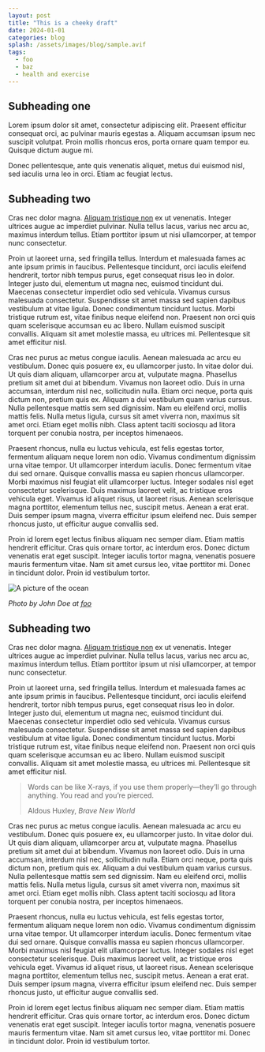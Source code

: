 ```yaml
---
layout: post
title: "This is a cheeky draft"
date: 2024-01-01
categories: blog
splash: /assets/images/blog/sample.avif
tags:
  - foo
  - baz
  - health and exercise
---
```


## Subheading one

Lorem ipsum dolor sit amet, consectetur adipiscing elit. Praesent efficitur consequat orci, ac pulvinar mauris egestas a. Aliquam accumsan ipsum nec suscipit volutpat. Proin mollis rhoncus eros, porta ornare quam tempor eu. Quisque dictum augue mi.

Donec pellentesque, ante quis venenatis aliquet, metus dui euismod nisl, sed iaculis urna leo in orci. Etiam ac feugiat lectus.

<!--more-->

## Subheading two

Cras nec dolor magna. [Aliquam tristique non](https://google.com) ex ut venenatis. Integer ultrices augue ac imperdiet pulvinar. Nulla tellus lacus, varius nec arcu ac, maximus interdum tellus. Etiam porttitor ipsum ut nisi ullamcorper, at tempor nunc consectetur.

Proin ut laoreet urna, sed fringilla tellus. Interdum et malesuada fames ac ante ipsum primis in faucibus. Pellentesque tincidunt, orci iaculis eleifend hendrerit, tortor nibh tempus purus, eget consequat risus leo in dolor. Integer justo dui, elementum ut magna nec, euismod tincidunt dui. Maecenas consectetur imperdiet odio sed vehicula. Vivamus cursus malesuada consectetur. Suspendisse sit amet massa sed sapien dapibus vestibulum at vitae ligula. Donec condimentum tincidunt luctus. Morbi tristique rutrum est, vitae finibus neque eleifend non. Praesent non orci quis quam scelerisque accumsan eu ac libero. Nullam euismod suscipit convallis. Aliquam sit amet molestie massa, eu ultrices mi. Pellentesque sit amet efficitur nisl.

Cras nec purus ac metus congue iaculis. Aenean malesuada ac arcu eu vestibulum. Donec quis posuere ex, eu ullamcorper justo. In vitae dolor dui. Ut quis diam aliquam, ullamcorper arcu at, vulputate magna. Phasellus pretium sit amet dui at bibendum. Vivamus non laoreet odio. Duis in urna accumsan, interdum nisl nec, sollicitudin nulla. Etiam orci neque, porta quis dictum non, pretium quis ex. Aliquam a dui vestibulum quam varius cursus. Nulla pellentesque mattis sem sed dignissim. Nam eu eleifend orci, mollis mattis felis. Nulla metus ligula, cursus sit amet viverra non, maximus sit amet orci. Etiam eget mollis nibh. Class aptent taciti sociosqu ad litora torquent per conubia nostra, per inceptos himenaeos.

Praesent rhoncus, nulla eu luctus vehicula, est felis egestas tortor, fermentum aliquam neque lorem non odio. Vivamus condimentum dignissim urna vitae tempor. Ut ullamcorper interdum iaculis. Donec fermentum vitae dui sed ornare. Quisque convallis massa eu sapien rhoncus ullamcorper. Morbi maximus nisl feugiat elit ullamcorper luctus. Integer sodales nisl eget consectetur scelerisque. Duis maximus laoreet velit, ac tristique eros vehicula eget. Vivamus id aliquet risus, ut laoreet risus. Aenean scelerisque magna porttitor, elementum tellus nec, suscipit metus. Aenean a erat erat. Duis semper ipsum magna, viverra efficitur ipsum eleifend nec. Duis semper rhoncus justo, ut efficitur augue convallis sed.

Proin id lorem eget lectus finibus aliquam nec semper diam. Etiam mattis hendrerit efficitur. Cras quis ornare tortor, ac interdum eros. Donec dictum venenatis erat eget suscipit. Integer iaculis tortor magna, venenatis posuere mauris fermentum vitae. Nam sit amet cursus leo, vitae porttitor mi. Donec in tincidunt dolor. Proin id vestibulum tortor.

![A picture of the ocean](/assets/images/blog/sample.avif)
<footer><cite>Photo by John Doe at <a href="https://foo.com">foo</a></cite></footer>


## Subheading two

Cras nec dolor magna. [Aliquam tristique non](https://google.com) ex ut venenatis. Integer ultrices augue ac imperdiet pulvinar. Nulla tellus lacus, varius nec arcu ac, maximus interdum tellus. Etiam porttitor ipsum ut nisi ullamcorper, at tempor nunc consectetur.

Proin ut laoreet urna, sed fringilla tellus. Interdum et malesuada fames ac ante ipsum primis in faucibus. Pellentesque tincidunt, orci iaculis eleifend hendrerit, tortor nibh tempus purus, eget consequat risus leo in dolor. Integer justo dui, elementum ut magna nec, euismod tincidunt dui. Maecenas consectetur imperdiet odio sed vehicula. Vivamus cursus malesuada consectetur. Suspendisse sit amet massa sed sapien dapibus vestibulum at vitae ligula. Donec condimentum tincidunt luctus. Morbi tristique rutrum est, vitae finibus neque eleifend non. Praesent non orci quis quam scelerisque accumsan eu ac libero. Nullam euismod suscipit convallis. Aliquam sit amet molestie massa, eu ultrices mi. Pellentesque sit amet efficitur nisl.

<blockquote cite="https://www.huxley.net/bnw/four.html">
  <p>Words can be like X-rays, if you use them properly—they’ll go through anything. You read and you’re pierced.</p>
  <footer>Aldous Huxley, <cite>Brave New World</cite></footer>
</blockquote>

Cras nec purus ac metus congue iaculis. Aenean malesuada ac arcu eu vestibulum. Donec quis posuere ex, eu ullamcorper justo. In vitae dolor dui. Ut quis diam aliquam, ullamcorper arcu at, vulputate magna. Phasellus pretium sit amet dui at bibendum. Vivamus non laoreet odio. Duis in urna accumsan, interdum nisl nec, sollicitudin nulla. Etiam orci neque, porta quis dictum non, pretium quis ex. Aliquam a dui vestibulum quam varius cursus. Nulla pellentesque mattis sem sed dignissim. Nam eu eleifend orci, mollis mattis felis. Nulla metus ligula, cursus sit amet viverra non, maximus sit amet orci. Etiam eget mollis nibh. Class aptent taciti sociosqu ad litora torquent per conubia nostra, per inceptos himenaeos.

Praesent rhoncus, nulla eu luctus vehicula, est felis egestas tortor, fermentum aliquam neque lorem non odio. Vivamus condimentum dignissim urna vitae tempor. Ut ullamcorper interdum iaculis. Donec fermentum vitae dui sed ornare. Quisque convallis massa eu sapien rhoncus ullamcorper. Morbi maximus nisl feugiat elit ullamcorper luctus. Integer sodales nisl eget consectetur scelerisque. Duis maximus laoreet velit, ac tristique eros vehicula eget. Vivamus id aliquet risus, ut laoreet risus. Aenean scelerisque magna porttitor, elementum tellus nec, suscipit metus. Aenean a erat erat. Duis semper ipsum magna, viverra efficitur ipsum eleifend nec. Duis semper rhoncus justo, ut efficitur augue convallis sed.

Proin id lorem eget lectus finibus aliquam nec semper diam. Etiam mattis hendrerit efficitur. Cras quis ornare tortor, ac interdum eros. Donec dictum venenatis erat eget suscipit. Integer iaculis tortor magna, venenatis posuere mauris fermentum vitae. Nam sit amet cursus leo, vitae porttitor mi. Donec in tincidunt dolor. Proin id vestibulum tortor.
